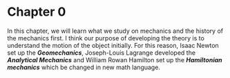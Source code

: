 # Chapter 0 
In this chapter, we will learn what we study on mechanics and the history of the mechanics first.
I think our purpose of developing the theory is to understand the motion of the object initially. For this reason, Isaac Newton set up the ***Geomechanics***, Joseph-Louis Lagrange developed the  ***Analytical Mechanics*** and William Rowan Hamilton set up the ***Hamiltonian mechanics*** which be changed in new math language.